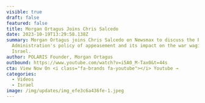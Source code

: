 ```yaml
---
visible: true
draft: false
featured: false
title: Morgan Ortagus Joins Chris Salcedo
date: 2023-10-19T13:29:58.138Z
summary: Morgan Ortagus joins Chris Salcedo on Newsmax to discuss the Biden
  Administration's policy of appeasement and its impact on the war waging in
  Israel.
author: POLARIS Founder, Morgan Ortagus
outbound: https://www.youtube.com/watch?v=i5A0_M-Tax0&t=44s
cta: View Now On <i class="fa-brands fa-youtube"></i> Youtube →
categories:
  - Videos
  - Israel
image: /img/updates/img_efe3c6a436fe-1.jpeg
---
```

